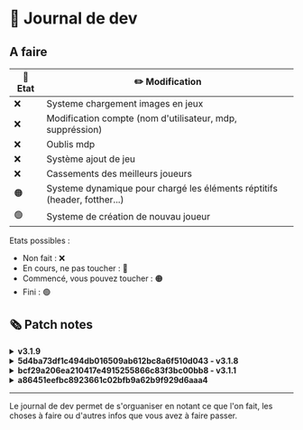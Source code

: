 # 📰 Journal de dev
## A faire

| 🚥 Etat | ✏️ Modification |
|-------------|--------|
| ❌ | Systeme chargement images en jeux |
| ❌ | Modification compte (nom d'utilisateur, mdp, suppréssion) |
| ❌ | Oublis mdp |
| ❌ | Système ajout de jeu |
| ❌ | Cassements des meilleurs joueurs |
| 🟠 | Systeme dynamique pour chargé les éléments réptitifs (header, fotther...) |
| 🟢 | Systeme de création de nouvau joueur |
Etats possibles :
- Non fait : ❌
- En cours, ne pas toucher : 🔴
- Commencé, vous pouvez toucher : 🟠
- Fini : 🟢


## 🗞️ Patch notes
<details>
    <summary><strong>v3.1.9</strong></summary>
    <ul>
        <li>Réunion générale</li>
        <li>Correction orthographe</li>
        <li>Ajout game-list</li>
        <li>Redirection après connexion</li>
        <li>Back-end panel admin</li>
        <li>Systeme link games</li>
    </ul>
</details>
<details>
    <summary><strong>5d4ba73df1c494db016509ab612bc8a6f510d043 - v3.1.8</strong></summary>
    <ul>
        <li>Systeme de connexion</li>
        <li>Séparation fichier back</li>
        <li>Systeme séssion</li>
        <li>Logout</li>
        <li>Routes</li>
        <li>RequireAuth</li>
        <li>Systeme notifications</li>
        <li>Le front est maintenant conformes aux normes</li> 
        <li>Refoonte de ce journal 😉</li>
    </ul>
</details>

<details>
<summary><strong>bcf29a206ea210417e4915255866c83f3bc00bb8 - v3.1.1</strong></summary>
- Systeme dynamique
- Ajout de la page d'ajout de jeux
- Ajout d'une page pour mobile
- Système de version
- Login/Register
</details>

<details>
<summary><strong>a86451eefbc8923661c02bfb9a62b9f929d6aaa4</strong></summary>
- Modification route /setting → /settings
- Les liens sur les pages sont maintenat fonctionnels
- Html de certaines pages revue
</details>
<hr>
Le journal de dev permet de s'orguaniser en notant ce que l'on fait, les choses à faire ou d'autres infos que vous avez à faire passer.